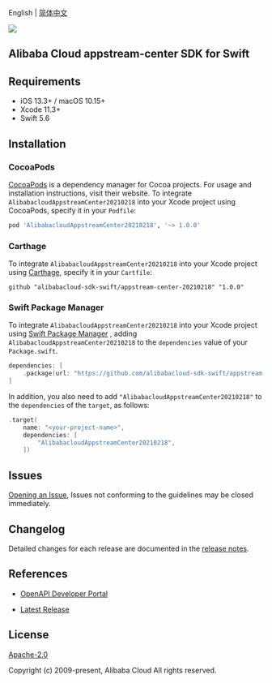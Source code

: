 English | [简体中文](README-CN.md)

![](https://aliyunsdk-pages.alicdn.com/icons/AlibabaCloud.svg)

## Alibaba Cloud appstream-center SDK for Swift

## Requirements

- iOS 13.3+ / macOS 10.15+
- Xcode 11.3+
- Swift 5.6

## Installation

### CocoaPods

[CocoaPods](https://cocoapods.org) is a dependency manager for Cocoa projects. For usage and installation instructions, visit their website. To integrate `AlibabacloudAppstreamCenter20210218` into your Xcode project using CocoaPods, specify it in your `Podfile`:

```ruby
pod 'AlibabacloudAppstreamCenter20210218', '~> 1.0.0'
```

### Carthage

To integrate `AlibabacloudAppstreamCenter20210218` into your Xcode project using [Carthage](https://github.com/Carthage/Carthage), specify it in your `Cartfile`:

```ogdl
github "alibabacloud-sdk-swift/appstream-center-20210218" "1.0.0"
```

### Swift Package Manager

To integrate `AlibabacloudAppstreamCenter20210218` into your Xcode project using [Swift Package Manager](https://swift.org/package-manager/) , adding `AlibabacloudAppstreamCenter20210218` to the `dependencies` value of your `Package.swift`.

```swift
dependencies: [
    .package(url: "https://github.com/alibabacloud-sdk-swift/appstream-center-20210218.git", from: "1.0.0")
]
```

In addition, you also need to add `"AlibabacloudAppstreamCenter20210218"` to the `dependencies` of the `target`, as follows:

```swift
.target(
    name: "<your-project-name>",
    dependencies: [
        "AlibabacloudAppstreamCenter20210218",
    ])
```

## Issues

[Opening an Issue](https://github.com/alibabacloud-sdk-swift/appstream-center-20210218/issues/new), Issues not conforming to the guidelines may be closed immediately.

## Changelog

Detailed changes for each release are documented in the [release notes](./ChangeLog.txt).

## References

* [OpenAPI Developer Portal](https://next.api.alibabacloud.com/home)
- [Latest Release](https://github.com/alibabacloud-sdk-swift/appstream-center-20210218)

## License

[Apache-2.0](http://www.apache.org/licenses/LICENSE-2.0)

Copyright (c) 2009-present, Alibaba Cloud All rights reserved.
